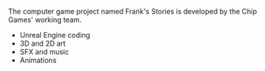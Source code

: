 The computer game project named Frank's Stories is developed by the Chip Games' working team.
- Unreal Engine coding
- 3D and 2D art
- SFX and music
- Animations
